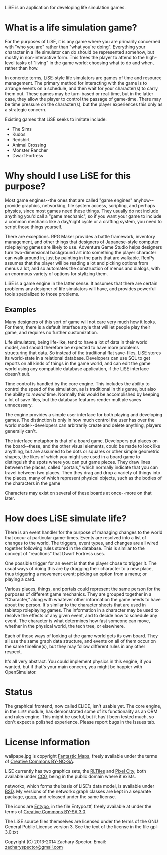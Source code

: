 LiSE is an application for developing life simulation games.

# What is a life simulation game?

For the purposes of LiSE, it is any game where you are primarily
concerned with "who you are" rather than "what you're
doing". Everything your character in a life simulator can do should be
represented somehow, but mostly in non-interactive form. This frees
the player to attend to the high-level tasks of "living" in the game
world: choosing what to do and when, rather than how.

In concrete terms, LiSE-style life simulators are games of time and
resource management. The primary method for interacting with the game
is to arrange events on a schedule, and then wait for your
character(s) to carry them out. These games may be turn-based or
real-time, but in the latter case, they allow the player to control
the passage of game-time. There may be time pressure on the character(s),
but the player experiences this only as a strategic concern.

Existing games that LiSE seeks to imitate include:

* The Sims
* Kudos
* Redshirt
* Animal Crossing
* Monster Rancher
* Dwarf Fortress

# Why should I use LiSE for this purpose?

Most game engines--the ones that are called "game engines"
anyhow--provide graphics, networking, file system access, scripting,
and perhaps physics, since most games need these things. They usually
do not include anything you'd call a "game mechanic", so if you want
your game to include a common mechanic like a day/night cycle or a
crafting system, you need to script those things yourself.

There are exceptions. RPG Maker provides a battle framework, inventory
management, and other things that designers of Japanese-style computer
roleplaying games are likely to use. Adventure Game Studio helps
designers turn two-dimensional background art into something the
player character can walk around in, just by painting in the parts
that are walkable. RenPy assumes that the player will be reading a lot
and picking options from menus a lot, and so automates the
construction of menus and dialogs, with an enormous variety of
options for stylizing them.

LiSE is a game engine in the latter sense. It assumes that there are
certain problems any designer of life simulators will have, and
provides powerful tools specialized to those problems.

## Examples

Many designers of this sort of game will not care very much how it
looks. For them, there is a default interface style that will let
people play their game, and requires no further customization.

Life simulators, being life-like, tend to have a lot of data in their
world model, and should therefore be expected to have more problems
structuring that data. So instead of the traditional flat save-files,
LiSE stores its world-state in a relational database. Developers can
use SQL to get reports on all kinds of things in the game world, and
can edit the game world using any compatible database application, if
the LiSE interface doesn't suit.

Time control is handled by the core engine. This includes the ability
to control the speed of the simulation, as is traditional in this
genre, but also the ability to *rewind* time. Normally this would be
accomplished by keeping a lot of save files, but the database features
render multiple saves unnecessary.

The engine provides a simple user interface
for both playing and developing games. The distinction is only in how
much control the user has over the world model--developers can
arbitrarily create and delete anything, players generally can't.

The interface metaphor is that of a board game. Developers put places
on the board--these, and the other visual elements, could be made to
look like anything, but are assumed to be dots or squares or other
simple geometric shapes, the likes of which you might see used in a
board game to distinguish the spots where you can put game
pieces. They draw lines between the places, called "portals," which
normally indicate that you can travel between two places. Then they
drag and drop a variety of things into the places, many of which
represent physical objects, such as the bodies of the characters in
the game

Characters may exist on several of these boards at once--more on that
later.

# How does LiSE simulate life?

There is an event handler for the purpose of managing changes to the
world that occur at particular game-times. Events are resolved into a
list of changes to the world. The triggers, event types, and changes
are all wired together following rules stored in the database. This is
similar to the concept of "reactions" that Dwarf Fortress uses.

One possible trigger for an event is that the player chose to trigger
it. The usual ways of doing this are by dragging their character to a
new place, thus triggering a movement event; picking an option from a
menu; or playing a card.

Various places, things, and portals could represent the same person
for the purposes of different game mechanics. They are grouped
together in a "Character," along with whatever other information the
game needs to have about the person. It's similar to the character
sheets that are used in tabletop roleplaying games. The information in
a character may be used to resolve the effects of any given event, and
to decide how to schedule any event. The character is what determines
how fast someone can move, whether in the physical world, the tech
tree, or elsewhere.

Each of those ways of looking at the game world gets its own
board. They all use the same graph data structure, and events on all
of them occur on the same timeline(s), but they may follow different
rules in any other respect.

It's all very abstract. You could implement physics in this engine, if
you wanted, but if that's your main concern, you might be happier with
OpenSimulator.

# Status

The graphical frontend, now called ELiDE, isn't usable yet. The core
engine, in the ``LiSE`` module, has demonstrated some of its
functionality as an ORM and rules engine. This might be
useful, but it has't been tested much, so don't expect a polished
experience. Please report bugs in the Issues tab.

# License Information
wallpape.jpg is copyright [Fantastic Maps](http://www.fantasticmaps.com/free-stuff/), freely available under the terms of [Creative Commons BY-NC-SA](https://creativecommons.org/licenses/by-nc-sa/3.0/).

LiSE currently has two graphics sets, the [RLTiles](http://rltiles.sourceforge.net/) and [Pixel City](http://opengameart.org/content/pixel-city), both available under [CC0](http://creativecommons.org/publicdomain/zero/1.0/), being in the public domain where it exists.

networkx, which forms the basis of LiSE's data model, is available under [BSD](http://networkx.github.io/documentation/latest/reference/legal.html). My versions of the networkx graph classes are kept in a separate package, [gorm](https://github.com/LogicalDash/gorm), and released under the same license.

The icons are [Entypo](http://entypo.com/), in the file Entypo.ttf, freely available at under the terms of [Creative Commons BY-SA 3.0](http://creativecommons.org/licenses/by-sa/3.0/).

The LiSE source files themselves are licensed under the terms of the GNU General Public License version 3. See the text of the license in the file gpl-3.0.txt

Copyright (C) 2013-2014 Zachary Spector. Email: zacharyspector@gmail.com
